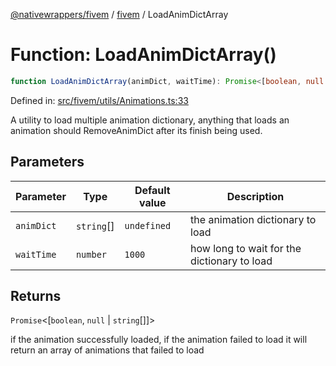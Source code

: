 [@nativewrappers/fivem](../../README.md) / [fivem](../README.md) / LoadAnimDictArray

# Function: LoadAnimDictArray()

```ts
function LoadAnimDictArray(animDict, waitTime): Promise<[boolean, null | string[]]>
```

Defined in: [src/fivem/utils/Animations.ts:33](https://github.com/nativewrappers/nativewrappers/blob/91f5faba0ec3a416ffe852da10ae535e5abf14fa/src/fivem/utils/Animations.ts#L33)

A utility to load multiple animation dictionary, anything that loads an animation should RemoveAnimDict after its finish being used.

## Parameters

| Parameter | Type | Default value | Description |
| ------ | ------ | ------ | ------ |
| `animDict` | `string`[] | `undefined` | the animation dictionary to load |
| `waitTime` | `number` | `1000` | how long to wait for the dictionary to load |

## Returns

`Promise`\<\[`boolean`, `null` \| `string`[]\]\>

if the animation successfully loaded, if the animation failed to load it will return an array of animations that failed to load

